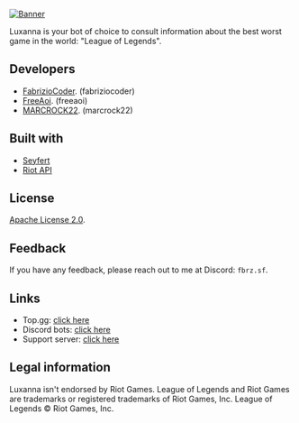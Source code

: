 [![Banner](https://i.imgur.com/biAW7gB.png)](https://discord.com/api/oauth2/authorize?client_id=949565943275720736&permissions=2147796992&scope=bot%20applications.commands)

Luxanna is your bot of choice to consult information about the best worst game in the world: "League of Legends".

## Developers

- [FabrizioCoder](https://www.github.com/FabrizioCoder). (fabriziocoder)
- [FreeAoi](https://github.com/FreeAoi). (freeaoi)
- [MARCROCK22](https://github.com/MARCROCK22). (marcrock22)

## Built with

- [Seyfert](https://github.com/tiramisulabs/seyfert)
- [Riot API](https://developer.riotgames.com/)

## License

[Apache License 2.0](https://choosealicense.com/licenses/apache-2.0/).

## Feedback

If you have any feedback, please reach out to me at Discord: `fbrz.sf`.

## Links

- Top.gg: [click here](https://top.gg/bot/949565943275720736)
- Discord bots: [click here](https://discord.bots.gg/bots/949565943275720736)
- Support server: [click here](https://discord.gg/AcruVkyYHm)

## Legal information

Luxanna isn't endorsed by Riot Games.
League of Legends and Riot Games are trademarks or registered trademarks of Riot Games, Inc. League of Legends © Riot Games, Inc.
